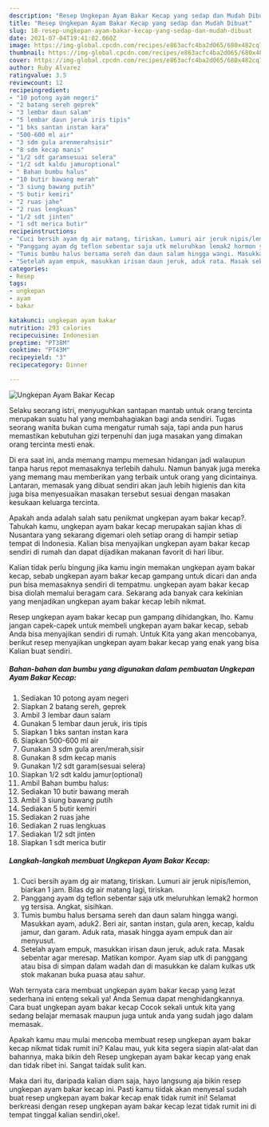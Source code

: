 ```yaml
---
description: "Resep Ungkepan Ayam Bakar Kecap yang sedap dan Mudah Dibuat"
title: "Resep Ungkepan Ayam Bakar Kecap yang sedap dan Mudah Dibuat"
slug: 18-resep-ungkepan-ayam-bakar-kecap-yang-sedap-dan-mudah-dibuat
date: 2021-07-04T19:41:02.060Z
image: https://img-global.cpcdn.com/recipes/e863acfc4ba2d065/680x482cq70/ungkepan-ayam-bakar-kecap-foto-resep-utama.jpg
thumbnail: https://img-global.cpcdn.com/recipes/e863acfc4ba2d065/680x482cq70/ungkepan-ayam-bakar-kecap-foto-resep-utama.jpg
cover: https://img-global.cpcdn.com/recipes/e863acfc4ba2d065/680x482cq70/ungkepan-ayam-bakar-kecap-foto-resep-utama.jpg
author: Ruby Alvarez
ratingvalue: 3.5
reviewcount: 12
recipeingredient:
- "10 potong ayam negeri"
- "2 batang sereh geprek"
- "3 lembar daun salam"
- "5 lembar daun jeruk iris tipis"
- "1 bks santan instan kara"
- "500-600 ml air"
- "3 sdm gula arenmerahsisir"
- "8 sdm kecap manis"
- "1/2 sdt garamsesuai selera"
- "1/2 sdt kaldu jamuroptional"
- " Bahan bumbu halus"
- "10 butir bawang merah"
- "3 siung bawang putih"
- "5 butir kemiri"
- "2 ruas jahe"
- "2 ruas lengkuas"
- "1/2 sdt jinten"
- "1 sdt merica butir"
recipeinstructions:
- "Cuci bersih ayam dg air matang, tiriskan. Lumuri air jeruk nipis/lemon, biarkan 1 jam. Bilas dg air matang lagi, tiriskan."
- "Panggang ayam dg teflon sebentar saja utk meluruhkan lemak2 hormon yg tersisa. Angkat, sisihkan."
- "Tumis bumbu halus bersama sereh dan daun salam hingga wangi. Masukkan ayam, aduk2. Beri air, santan instan, gula aren, kecap, kaldu jamur, dan garam. Aduk rata, masak hingga ayam empuk dan air menyusut."
- "Setelah ayam empuk, masukkan irisan daun jeruk, aduk rata. Masak sebentar agar meresap. Matikan kompor. Ayam siap utk di panggang atau bisa di simpan dalam wadah dan di masukkan ke dalam kulkas utk stok makanan buka puasa atau sahur."
categories:
- Resep
tags:
- ungkepan
- ayam
- bakar

katakunci: ungkepan ayam bakar 
nutrition: 293 calories
recipecuisine: Indonesian
preptime: "PT38M"
cooktime: "PT43M"
recipeyield: "3"
recipecategory: Dinner

---
```



![Ungkepan Ayam Bakar Kecap](https://img-global.cpcdn.com/recipes/e863acfc4ba2d065/680x482cq70/ungkepan-ayam-bakar-kecap-foto-resep-utama.jpg)

Selaku seorang istri, menyuguhkan santapan mantab untuk orang tercinta merupakan suatu hal yang membahagiakan bagi anda sendiri. Tugas seorang  wanita bukan cuma mengatur rumah saja, tapi anda pun harus memastikan kebutuhan gizi terpenuhi dan juga masakan yang dimakan orang tercinta mesti enak.

Di era  saat ini, anda memang mampu memesan hidangan jadi walaupun tanpa harus repot memasaknya terlebih dahulu. Namun banyak juga mereka yang memang mau memberikan yang terbaik untuk orang yang dicintainya. Lantaran, memasak yang dibuat sendiri akan jauh lebih higienis dan kita juga bisa menyesuaikan masakan tersebut sesuai dengan masakan kesukaan keluarga tercinta. 



Apakah anda adalah salah satu penikmat ungkepan ayam bakar kecap?. Tahukah kamu, ungkepan ayam bakar kecap merupakan sajian khas di Nusantara yang sekarang digemari oleh setiap orang di hampir setiap tempat di Indonesia. Kalian bisa menyajikan ungkepan ayam bakar kecap sendiri di rumah dan dapat dijadikan makanan favorit di hari libur.

Kalian tidak perlu bingung jika kamu ingin memakan ungkepan ayam bakar kecap, sebab ungkepan ayam bakar kecap gampang untuk dicari dan anda pun bisa memasaknya sendiri di tempatmu. ungkepan ayam bakar kecap bisa diolah memalui beragam cara. Sekarang ada banyak cara kekinian yang menjadikan ungkepan ayam bakar kecap lebih nikmat.

Resep ungkepan ayam bakar kecap pun gampang dihidangkan, lho. Kamu jangan capek-capek untuk membeli ungkepan ayam bakar kecap, sebab Anda bisa menyajikan sendiri di rumah. Untuk Kita yang akan mencobanya, berikut resep menyajikan ungkepan ayam bakar kecap yang enak yang bisa Kalian buat sendiri.

<!--inarticleads1-->

##### Bahan-bahan dan bumbu yang digunakan dalam pembuatan Ungkepan Ayam Bakar Kecap:

1. Sediakan 10 potong ayam negeri
1. Siapkan 2 batang sereh, geprek
1. Ambil 3 lembar daun salam
1. Gunakan 5 lembar daun jeruk, iris tipis
1. Siapkan 1 bks santan instan kara
1. Siapkan 500-600 ml air
1. Gunakan 3 sdm gula aren/merah,sisir
1. Gunakan 8 sdm kecap manis
1. Gunakan 1/2 sdt garam(sesuai selera)
1. Siapkan 1/2 sdt kaldu jamur(optional)
1. Ambil  Bahan bumbu halus:
1. Sediakan 10 butir bawang merah
1. Ambil 3 siung bawang putih
1. Sediakan 5 butir kemiri
1. Sediakan 2 ruas jahe
1. Sediakan 2 ruas lengkuas
1. Sediakan 1/2 sdt jinten
1. Siapkan 1 sdt merica butir




<!--inarticleads2-->

##### Langkah-langkah membuat Ungkepan Ayam Bakar Kecap:

1. Cuci bersih ayam dg air matang, tiriskan. Lumuri air jeruk nipis/lemon, biarkan 1 jam. Bilas dg air matang lagi, tiriskan.
1. Panggang ayam dg teflon sebentar saja utk meluruhkan lemak2 hormon yg tersisa. Angkat, sisihkan.
1. Tumis bumbu halus bersama sereh dan daun salam hingga wangi. Masukkan ayam, aduk2. Beri air, santan instan, gula aren, kecap, kaldu jamur, dan garam. Aduk rata, masak hingga ayam empuk dan air menyusut.
1. Setelah ayam empuk, masukkan irisan daun jeruk, aduk rata. Masak sebentar agar meresap. Matikan kompor. Ayam siap utk di panggang atau bisa di simpan dalam wadah dan di masukkan ke dalam kulkas utk stok makanan buka puasa atau sahur.




Wah ternyata cara membuat ungkepan ayam bakar kecap yang lezat sederhana ini enteng sekali ya! Anda Semua dapat menghidangkannya. Cara buat ungkepan ayam bakar kecap Cocok sekali untuk kita yang sedang belajar memasak maupun juga untuk anda yang sudah jago dalam memasak.

Apakah kamu mau mulai mencoba membuat resep ungkepan ayam bakar kecap nikmat tidak rumit ini? Kalau mau, yuk kita segera siapin alat-alat dan bahannya, maka bikin deh Resep ungkepan ayam bakar kecap yang enak dan tidak ribet ini. Sangat taidak sulit kan. 

Maka dari itu, daripada kalian diam saja, hayo langsung aja bikin resep ungkepan ayam bakar kecap ini. Pasti kamu tiidak akan menyesal sudah buat resep ungkepan ayam bakar kecap enak tidak rumit ini! Selamat berkreasi dengan resep ungkepan ayam bakar kecap lezat tidak rumit ini di tempat tinggal kalian sendiri,oke!.


